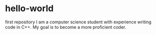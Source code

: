 # hello-world
first repository
I am a computer science student with experience writing code in C++.  My goal is to become a more proficient coder.

